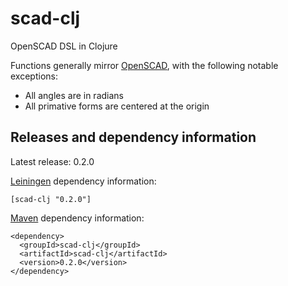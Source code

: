 scad-clj
========

OpenSCAD DSL in Clojure

Functions generally mirror [OpenSCAD](http://en.wikibooks.org/wiki/OpenSCAD_User_Manual/The_OpenSCAD_Language), with the following notable exceptions:
* All angles are in radians
* All primative forms are centered at the origin

Releases and dependency information
----

Latest release: 0.2.0

[Leiningen](http://github.com/technomancy/leiningen/) dependency information:

```
[scad-clj "0.2.0"]
```

[Maven](http://maven.apache.org) dependency information:

```
<dependency>
  <groupId>scad-clj</groupId>
  <artifactId>scad-clj</artifactId>
  <version>0.2.0</version>
</dependency>
```

